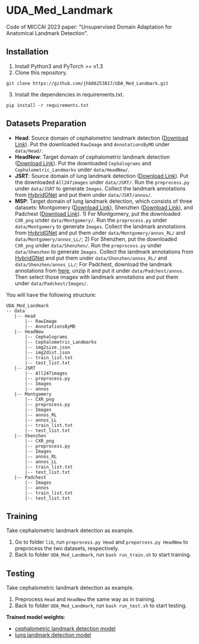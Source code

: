 # UDA_Med_Landmark

Code of MICCAI 2023 paper: "Unsupervised Domain Adaptation for Anatomical Landmark Detection".

## Installation
1. Install Python3 and PyTorch >= v1.3
2. Clone this repository.
```Shell
git clone https://github.com/jhb86253817/UDA_Med_Landmark.git
```
3. Install the dependencies in requirements.txt.
```Shell
pip install -r requirements.txt
```
## Datasets Preparation
* **Head**: Source domain of cephalometric landmark detection ([Download Link](https://figshare.com/s/37ec464af8e81ae6ebbf?file=5466590)). Put the downloaded `RawImage` and `AnnotationsByMD` under `data/Head/`.
* **HeadNew**: Target domain of cephalometric landmark detection ([Download Link](http://vision.seecs.edu.pk/CEPHA29/)). Put the downloaded `Cephalograms` and `Cephalometric_Landmarks` under `data/HeadNew/`.
* **JSRT**: Source domain of lung landmark detection ([Download Link](http://db.jsrt.or.jp/eng.php)). Put the downloaded `All247images` under `data/JSRT/`. Run the `preprocess.py` under `data/JSRT` to generate `Images`. Collect the landmark annotations from [HybridGNet](https://github.com/ngaggion/HybridGNet/tree/main) and put them under `data/JSRT/annos/`.
* **MSP**: Target domain of lung landmark detection, which consists of three datasets: Montgomery ([Download Link](https://lhncbc.nlm.nih.gov/LHC-publications/pubs/TuberculosisChestXrayImageDataSets.html)), Shenzhen ([Download Link](https://lhncbc.nlm.nih.gov/LHC-publications/pubs/TuberculosisChestXrayImageDataSets.html)), and Padchest ([Download Link](https://bimcv.cipf.es/bimcv-projects/padchest/)). 1) For Montgomery, put the downloaded `CXR_png` under `data/Montgomery/`. Run the `preprocess.py` under `data/Montgomery` to generate `Images`. Collect the landmark annotations from [HybridGNet](https://github.com/ngaggion/HybridGNet/tree/main) and put them under `data/Montgomery/annos_RL/` and `data/Montgomery/annos_LL/`; 2) For Shenzhen, put the downloaded `CXR_png` under `data/Shenzhen/`. Run the `preprocess.py` under `data/Shenzhen` to generate `Images`. Collect the landmark annotations from [HybridGNet](https://github.com/ngaggion/HybridGNet/tree/main) and put them under `data/Shenzhen/annos_RL/` and `data/Shenzhen/annos_LL/`; For Padchest, download the landmark annotations from [here](https://drive.google.com/file/d/15qdzekQfj4zgkVgfi_x1WlKAq2wITl8i/view?usp=drive_link), unzip it and put it under `data/Padchest/annos`. Then select those images with landmark annotations and put them under `data/Padchest/Images/`.

You will have the following structure:
````
UDA_Med_Landmark
-- data
   |-- Head
       |-- RawImage
       |-- AnnotationsByMD
   |-- HeadNew
       |-- Cephalograms
       |-- Cephalometric_Landmarks
       |-- img2size.json
       |-- img2dist.json
       |-- train_list.txt
       |-- test_list.txt
   |-- JSRT
       |-- All247images
       |-- preprocess.py
       |-- Images
       |-- annos
   |-- Montgomery
       |-- CXR_png
       |-- preprocess.py
       |-- Images
       |-- annos_RL
       |-- annos_LL
       |-- train_list.txt
       |-- test_list.txt
   |-- Shenzhen
       |-- CXR_png
       |-- preprocess.py
       |-- Images
       |-- annos_RL
       |-- annos_LL
       |-- train_list.txt
       |-- test_list.txt
   |-- Padchest
       |-- Images
       |-- annos
       |-- train_list.txt
       |-- test_list.txt
````

## Training
Take cephalometric landmark detection as example.
1. Go to folder `lib`, run `preprocess.py Head` and `preporcess.py HeadNew` to preprocess the two datasets, respectively.
2. Back to folder `UDA_Med_Landmark`, run `bash run_train.sh` to start training.

## Testing
Take cephalometric landmark detection as example.
1. Preprocess `Head` and `HeadNew` the same way as in training.
2. Back to folder `UDA_Med_Landmark`, run `bash run_test.sh` to start testing.

**Trained model weights**:
* [cephalometric landmark detection model](https://drive.google.com/file/d/1wGgQgdpdvyINNN7hvT49TLFjuxruRdRR/view?usp=drive_link)
* [lung landmark detection model](https://drive.google.com/file/d/1vaHjNunUD6Uv4X4H7ve1huXDKRoUCQz2/view?usp=drive_link)
